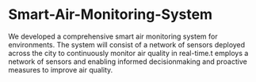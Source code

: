 # Smart-Air-Monitoring-System
We developed a comprehensive smart air monitoring system for environments. The system will consist of a network of sensors deployed across the city to continuously monitor air quality in real-time.t employs a network of sensors and  enabling informed decisionmaking and proactive measures to improve air quality.

